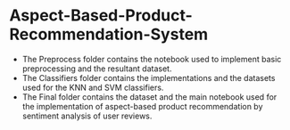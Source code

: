 # Aspect-Based-Product-Recommendation-System

* The Preprocess folder contains the notebook used to implement basic preprocessing and the resultant dataset. <br>
* The Classifiers folder contains the implementations and the datasets used for the KNN and SVM classifiers.  <br>
* The Final folder contains the dataset and the main  notebook used for the implementation of aspect-based product recommendation by sentiment analysis of user reviews.
